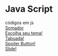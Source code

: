 # Java Script
 códigos em js
 <br>
<a href="https://fssouz.github.io/Java-Script/exercicios/somador/index.html" target="_blank">Somador</a>
<br>
<a href="http://fssouz.github.io/Java-Script/exercicios/choose_your_theme/index.html"
target="_blank">Escolha seu tema!</a>
<br>
<a href="http://fssouz.github.io/Java-Script/exercicios/tabuada/index.html"
target="_blank">Tabuada!</a>
<br>
<a href="http://fssouz.github.io/Java-Script/exercicios/spoiler_btn/index.html"
target="_blank">Spoiler Button!</a>
<br>
<a href="http://fssouz.github.io/Java-Script/exercicios/slide/index.html"
target="_blank">Slide!</a>
<br>